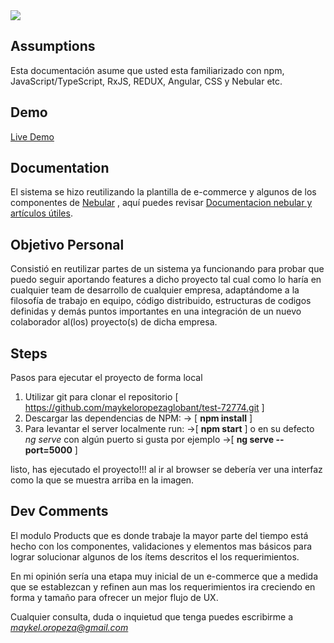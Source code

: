 
<img src="https://i.imgur.com/R104jYO.png"/>

## Assumptions

Esta documentación asume que usted esta familiarizado con npm, JavaScript/TypeScript, RxJS, REDUX, Angular, CSS y Nebular etc.

## Demo

<a target="_blank" href="https://maykeloropezaglobant.github.io/test-72774/">Live Demo</a>

## Documentation

El sistema se hizo reutilizando la plantilla de e-commerce y algunos de los componentes de [Nebular](https://akveo.github.io/nebular/docs/components/components-overview) , aquí puedes revisar [Documentacion nebular y artículos útiles](https://akveo.github.io/nebular/docs/guides/install-based-on-starter-kit).

## Objetivo Personal

Consistió en reutilizar partes de un sistema ya funcionando para probar que puedo seguir aportando features a dicho proyecto tal cual como lo haría en cualquier team de desarrollo de cualquier empresa, adaptándome a la filosofía de trabajo en equipo, código distribuido, estructuras de codigos definidas y demás puntos importantes en una integración de un nuevo colaborador al(los) proyecto(s) de dicha empresa.

## Steps

Pasos para ejecutar el proyecto de forma local

1) Utilizar git para clonar el repositorio [ <https://github.com/maykeloropezaglobant/test-72774.git> ]
2) Descargar las dependencias de NPM: ->  [ **npm install** ]
3) Para levantar el server localmente run: ->[ **npm start** ] o en su defecto *ng serve* con algún puerto si gusta por ejemplo ->[ **ng serve --port=5000** ] 
 
listo, has ejecutado el proyecto!!! al ir al browser se debería ver una interfaz como la que se muestra arriba en la imagen.


## Dev Comments

El modulo Products que es donde trabaje la mayor parte del tiempo está hecho con los componentes, validaciones y elementos mas básicos para lograr solucionar algunos de los ítems descritos el los requerimientos. 

En mi opinión sería una etapa muy inicial de un e-commerce que a medida que se establezcan y refinen aun mas los requerimientos ira creciendo en forma y tamaño para ofrecer un mejor flujo de UX.


Cualquier consulta, duda o inquietud que tenga puedes escribirme a *maykel.oropeza@gmail.com*



